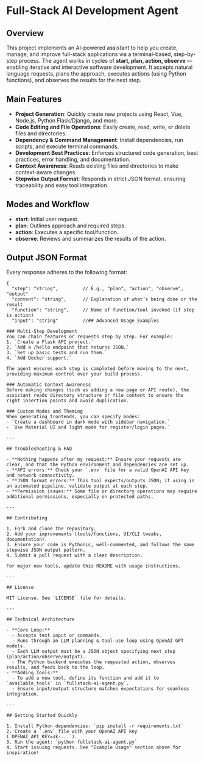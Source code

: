 # Full-Stack AI Development Agent

## Overview

This project implements an AI-powered assistant to help you create, manage, and improve full-stack applications via a terminal-based, step-by-step process. The agent works in cycles of **start, plan, action, observe** — enabling iterative and interactive software development. It accepts natural language requests, plans the approach, executes actions (using Python functions), and observes the results for the next step.

## Main Features
- **Project Generation**: Quickly create new projects using React, Vue, Node.js, Python Flask/Django, and more.
- **Code Editing and File Operations**: Easily create, read, write, or delete files and directories.
- **Dependency & Command Management**: Install dependencies, run scripts, and execute terminal commands.
- **Development Best Practices**: Enforces structured code generation, best practices, error handling, and documentation.
- **Context Awareness**: Reads existing files and directories to make context-aware changes.
- **Stepwise Output Format**: Responds in strict JSON format, ensuring traceability and easy tool integration.

## Modes and Workflow
- **start**: Initial user request.
- **plan**: Outlines approach and required steps.
- **action**: Executes a specific tool/function.
- **observe**: Reviews and summarizes the results of the action.

## Output JSON Format
Every response adheres to the following format:
```
{
  "step": "string",         // E.g., "plan", "action", "observe", "output"
  "content": "string",      // Explanation of what’s being done or the result
  "function": "string",     // Name of function/tool invoked (if step is action)
  "input": "string"         //## Advanced Usage Examples

### Multi-Step Development
You can chain features or requests step by step. For example:
1. `Create a Flask API project.`
2. `Add a /hello endpoint that returns JSON.`
3. `Set up basic tests and run them.`
4. `Add Docker support.`

The agent ensures each step is completed before moving to the next, providing maximum control over your build process.

### Automatic Context Awareness
Before making changes (such as adding a new page or API route), the assistant reads directory structure or file content to ensure the right insertion points and avoid duplication.

### Custom Modes and Theming
When generating frontends, you can specify modes:
- `Create a dashboard in dark mode with sidebar navigation.`
- `Use Material UI and light mode for register/login pages.`

---

## Troubleshooting & FAQ

- **Nothing happens after my request:** Ensure your requests are clear, and that the Python environment and dependencies are set up.
- **API errors:** Check your `.env` file for a valid OpenAI API key and network connectivity.
- **JSON format errors:** This tool expects/outputs JSON; if using in an automated pipeline, validate output at each step.
- **Permission issues:** Some file or directory operations may require additional permissions, especially on protected paths.

---

## Contributing

1. Fork and clone the repository.
2. Add your improvements (tools/functions, UI/CLI tweaks, documentation).
3. Ensure your code is Pythonic, well-commented, and follows the same stepwise JSON output pattern.
4. Submit a pull request with a clear description.

For major new tools, update this README with usage instructions.

---

## License

MIT License. See `LICENSE` file for details.

---

## Technical Architecture

- **Core Loop:**
  - Accepts text input or commands.
  - Runs through an LLM planning & tool-use loop using OpenAI GPT models.
  - Each LLM output must be a JSON object specifying next step (plan/action/observe/output).
  - The Python backend executes the requested action, observes results, and feeds back to the loop.
- **Adding Tools:**
  - To add a new tool, define its function and add it to `available_tools` in `fullstack-ai-agent.py`.
  - Ensure input/output structure matches expectations for seamless integration.

---

## Getting Started Quickly

1. Install Python dependencies: `pip install -r requirements.txt`
2. Create a `.env` file with your OpenAI API key (`OPENAI_API_KEY=sk-...`).
3. Run the agent: `python fullstack-ai-agent.py`
4. Start issuing requests. See "Example Usage" section above for inspiration!

